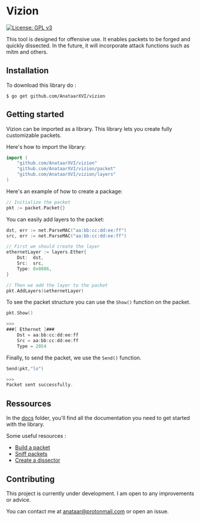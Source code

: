 # Vizion
[![License: GPL v3](https://img.shields.io/badge/License-GPL%20v3-blue.svg)](LICENSE)

This tool is designed for offensive use. It enables packets to be forged and quickly dissected. In the future, it will incorporate attack functions such as mitm and others.

## Installation 

To download this library do :

```
$ go get github.com/AnataarXVI/vizion
```

## Getting started

Vizion can be imported as a library. This library lets you create fully customizable packets. 

Here's how to import the library:

```go
import (
    "github.com/AnataarXVI/vizion"
    "github.com/AnataarXVI/vizion/packet"
    "github.com/AnataarXVI/vizion/layers"
)
```


Here's an example of how to create a package: 

```go
// Initialize the packet
pkt := packet.Packet{}
```

You can easily add layers to the packet:

```go
dst, err := net.ParseMAC("aa:bb:cc:dd:ee:ff")
src, err := net.ParseMAC("aa:bb:cc:dd:ee:ff")

// First we should create the layer
ethernetLayer := layers.Ether{
    Dst:  dst,
    Src:  src,
    Type: 0x0806,
}

// Then we add the layer to the packet
pkt.AddLayers(&ethernetLayer)
```

To see the packet structure you can use the `Show()` function on the packet.

```go
pkt.Show()

>>>
###[ Ethernet ]###
	Dst = aa:bb:cc:dd:ee:ff
	Src = aa:bb:cc:dd:ee:ff
	Type = 2054
```

Finally, to send the packet, we use the `Send()` function.

```go
Send(pkt,"lo")

>>>
Packet sent successfully.
```

## Ressources

In the [docs](./docs) folder, you'll find all the documentation you need to get started with the library.

Some useful resources :

- [Build a packet](./docs/Build_packet.md)
- [Sniff packets](./docs/Sniff_packet.md)
- [Create a dissector](./docs/Create_dissector.md)



## Contributing

This project is currently under development. I am open to any improvements or advice. 

You can contact me at anataar@protonmail.com or open an issue.